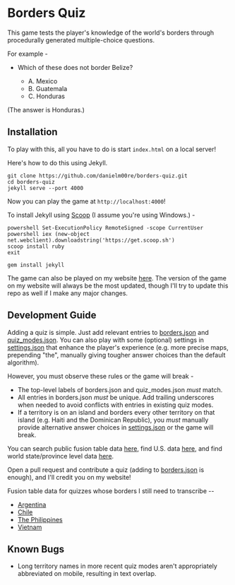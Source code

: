 # Borders Quiz 

This game tests the player's knowledge of the world's borders through procedurally generated multiple-choice questions.

For example -

* Which of these does not border Belize?

    * A. Mexico
    * B. Guatemala
    * C. Honduras

(The answer is Honduras.)

## Installation

To play with this, all you have to do is start `index.html` on a local server!

Here's how to do this using Jekyll.

```
git clone https://github.com/danielm00re/borders-quiz.git
cd borders-quiz
jekyll serve --port 4000
```

Now you can play the game at `http://localhost:4000`!

To install Jekyll using [Scoop](http://scoop.sh) (I assume you're using Windows.) -

```
powershell Set-ExecutionPolicy RemoteSigned -scope CurrentUser
powershell iex (new-object net.webclient).downloadstring('https://get.scoop.sh')
scoop install ruby
exit
```

```
gem install jekyll
```

The game can also be played on my website [here](http://danielmoore.us/borders-quiz). The version of the game on my website will always be the most updated, though I'll try to update this repo as well if I make any major changes.

## Development Guide

Adding a quiz is simple. Just add relevant entries to [borders.json](/borders-quiz/json/borders.json) and [quiz_modes.json](/borders-quiz/json/quiz_modes.json). You can also play with some (optional) settings in [settings.json](/borders-quiz/json/settings.json) that enhance the player's experience (e.g. more precise maps, prepending "the", manually giving tougher answer choices than the default algorithm).

However, you must observe these rules or the game will break -

* The top-level labels of borders.json and quiz_modes.json *must* match.
* All entries in borders.json *must* be unique. Add trailing underscores when needed to avoid conflicts with entries in existing quiz modes.
* If a territory is on an island and borders every other territory on that island (e.g. Haiti and the Dominican Republic), you *must* manually provide alternative answer choices in [settings.json](/borders-quiz/json/settings.json) or the game will break.

You can search public fusion table data [here](https://research.google.com/tables?source=ft2573812&corpus=fusion), find U.S. data [here](https://support.google.com/fusiontables/answer/1182141?hl=en), and find world state/province level data [here](https://fusiontables.google.com/DataSource?docid=1uK6JhwbCLeJWmTmoWTIKFOmdZuTxhfeT_Gy05QXy).

Open a pull request and contribute a quiz (adding to [borders.json](/borders-quiz/json/borders.json) is enough), and I'll credit you on my website!

Fusion table data for quizzes whose borders I still need to transcribe --

* [Argentina](https://fusiontables.google.com/DataSource?docid=1DOlRprRmk2DJTK33QDgFvMWvIoF2mazBVqJ-pBnS)
* [Chile](https://fusiontables.google.com/DataSource?docid=1kB9KHBRSVPmL6Kh0IDubwQWIQWOxK7Me3ctkecCC)
* [The Philippines](https://fusiontables.google.com/DataSource?docid=1LhmiNLH6VC5nN3aOUL7XzJoZ_UrNssJBid1eKIu6)
* [Vietnam](https://fusiontables.google.com/DataSource?docid=16_Do-EclU96IclsIqWnQ7jft7Pvueqvs9dxYTC69)

## Known Bugs

* Long territory names in more recent quiz modes aren't appropriately abbreviated on mobile, resulting in text overlap.